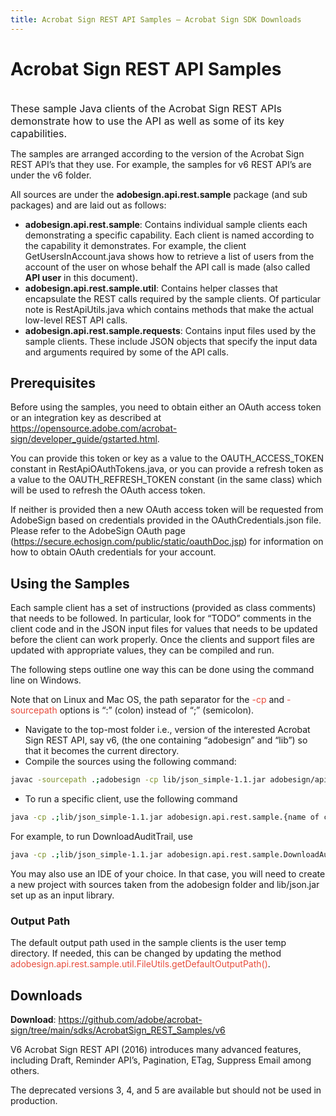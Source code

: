 ```yaml
---
title: Acrobat Sign REST API Samples — Acrobat Sign SDK Downloads
---
```


# Acrobat Sign REST API Samples

<br />
<span style="font-size: 16px">These sample Java clients of the Acrobat Sign REST APIs demonstrate how to use the API as well as some of its key capabilities.</span>

The samples are arranged according to the version of the Acrobat Sign REST API’s that they use. For example, the samples for v6 REST API’s are under the v6 folder.

All sources are under the **adobesign.api.rest.sample** package (and sub packages) and are laid out as follows:

+ **adobesign.api.rest.sample**: Contains individual sample clients each demonstrating a specific capability. Each client is named according to the capability it demonstrates. For example, the client GetUsersInAccount.java shows how to retrieve a list of users from the account of the user on whose behalf the API call is made (also called **API user** in this document).
+ **adobesign.api.rest.sample.util**: Contains helper classes that encapsulate the REST calls required by the sample clients. Of particular note is RestApiUtils.java which contains methods that make the actual low-level REST API calls.
+ **adobesign.api.rest.sample.requests**: Contains input files used by the sample clients. These include JSON objects that specify the input data and arguments required by some of the API calls.

## Prerequisites

Before using the samples, you need to obtain either an OAuth access token or an integration key as described at <span style="color: #2980b9">https://opensource.adobe.com/acrobat-sign/developer_guide/gstarted.html</span>.

You can provide this token or key as a value to the OAUTH_ACCESS_TOKEN constant in RestApiOAuthTokens.java, or you can provide a refresh token as a value to the OAUTH_REFRESH_TOKEN constant (in the same class) which will be used to refresh the OAuth access token.

If neither is provided then a new OAuth access token will be requested from AdobeSign based on credentials provided in the OAuthCredentials.json file. Please refer to the AdobeSign OAuth page (<span style="color: #2980b9">https://secure.echosign.com/public/static/oauthDoc.jsp</span>) for information on how to obtain OAuth credentials for your account.

## Using the Samples

Each sample client has a set of instructions (provided as class comments) that needs to be followed. In particular, look for “TODO” comments in the client code and in the JSON input files for values that needs to be updated before the client can work properly. Once the clients and support files are updated with appropriate values, they can be compiled and run.

The following steps outline one way this can be done using the command line on Windows.

Note that on Linux and Mac OS, the path separator for the <span style="color: #e74c3c">-cp</span> and <span style="color: #e74c3c">-sourcepath</span> options is “:” (colon) instead of “;” (semicolon).

+ Navigate to the top-most folder i.e., version of the interested Acrobat Sign REST API, say v6, (the one containing “adobesign” and “lib”) so that it becomes the current directory.
+ Compile the sources using the following command:

```bash
javac -sourcepath .;adobesign -cp lib/json_simple-1.1.jar adobesign/api/rest/sample/*.java
```

+ To run a specific client, use the following command

```bash
java -cp .;lib/json_simple-1.1.jar adobesign.api.rest.sample.{name of client class}
```

For example, to run DownloadAuditTrail, use

```bash
java -cp .;lib/json_simple-1.1.jar adobesign.api.rest.sample.DownloadAuditTrail
```

You may also use an IDE of your choice. In that case, you will need to create a new project with sources taken from the adobesign folder and lib/json.jar set up as an input library.

### Output Path

The default output path used in the sample clients is the user temp directory. If needed, this can be changed by updating the method <span style="color: #e74c3c">adobesign.api.rest.sample.util.FileUtils.getDefaultOutputPath()</span>.

## Downloads

**Download**: https://github.com/adobe/acrobat-sign/tree/main/sdks/AcrobatSign_REST_Samples/v6

V6 Acrobat Sign REST API (2016) introduces many advanced features, including Draft, Reminder API’s, Pagination, ETag, Suppress Email among others.

<InlineAlert slots="text" />

The deprecated versions 3, 4, and 5 are available but should not be used in production.
